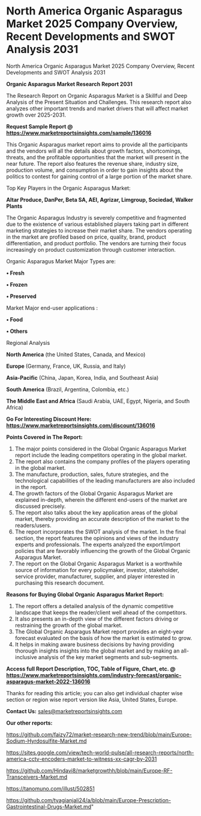 # North America Organic Asparagus Market 2025 Company Overview, Recent Developments and SWOT Analysis 2031
North America Organic Asparagus Market 2025 Company Overview, Recent Developments and SWOT Analysis 2031

<strong>Organic Asparagus Market Research Report 2031</strong>

The Research Report on Organic Asparagus Market is a Skillful and Deep Analysis of the Present Situation and Challenges. This research report also analyzes other important trends and market drivers that will affect market growth over 2025-2031.

<strong>Request Sample Report @ <a href=https://www.marketreportsinsights.com/sample/136016>https://www.marketreportsinsights.com/sample/136016</a></strong>

This Organic Asparagus market report aims to provide all the participants and the vendors will all the details about growth factors, shortcomings, threats, and the profitable opportunities that the market will present in the near future. The report also features the revenue share, industry size, production volume, and consumption in order to gain insights about the politics to contest for gaining control of a large portion of the market share.

Top Key Players in the Organic Asparagus Market:

<strong>Altar Produce, DanPer, Beta SA, AEI, Agrizar, Limgroup, Sociedad, Walker Plants</strong>

The Organic Asparagus Industry is severely competitive and fragmented due to the existence of various established players taking part in different marketing strategies to increase their market share. The vendors operating in the market are profiled based on price, quality, brand, product differentiation, and product portfolio. The vendors are turning their focus increasingly on product customization through customer interaction.

Organic Asparagus Market Major Types are:

<strong>• Fresh

• Frozen

• Preserved</strong>

Market Major end-user applications :

<strong>• Food

• Others</strong>

Regional Analysis

</u><strong><b>North America</b></strong> (the United States, Canada, and Mexico)

<strong><b>Europe </b></strong>(Germany, France, UK, Russia, and Italy)

<strong><b>Asia-Pacific</b></strong> (China, Japan, Korea, India, and Southeast Asia)

<strong><b>South America</b></strong> (Brazil, Argentina, Colombia, etc.)

<strong><b>The Middle East and Africa</b></strong> (Saudi Arabia, UAE, Egypt, Nigeria, and South Africa)

<strong>Go For Interesting Discount Here: <a href=https://www.marketreportsinsights.com/discount/136016>https://www.marketreportsinsights.com/discount/136016</a></strong>

<strong>Points Covered in The Report:</strong>
<ol>
  <li>The major points considered in the Global Organic Asparagus Market report include the leading competitors operating in the global market.</li>
  <li>The report also contains the company profiles of the players operating in the global market.</li>
  <li>The manufacture, production, sales, future strategies, and the technological capabilities of the leading manufacturers are also included in the report.</li>
  <li>The growth factors of the Global Organic Asparagus Market are explained in-depth, wherein the different end-users of the market are discussed precisely.</li>
  <li>The report also talks about the key application areas of the global market, thereby providing an accurate description of the market to the readers/users.</li>
  <li>The report incorporates the SWOT analysis of the market. In the final section, the report features the opinions and views of the industry experts and professionals. The experts analyzed the export/import policies that are favorably influencing the growth of the Global Organic Asparagus Market.</li>
  <li>The report on the Global Organic Asparagus Market is a worthwhile source of information for every policymaker, investor, stakeholder, service provider, manufacturer, supplier, and player interested in purchasing this research document.</li>
</ol>
<strong>Reasons for Buying Global Organic Asparagus Market Report:</strong>

<ol>
  <li>The report offers a detailed analysis of the dynamic competitive landscape that keeps the reader/client well ahead of the competitors.</li>
  <li>It also presents an in-depth view of the different factors driving or restraining the growth of the global market.</li>
  <li>The Global Organic Asparagus Market report provides an eight-year forecast evaluated on the basis of how the market is estimated to grow.</li>
  <li>It helps in making aware business decisions by having providing thorough insights insights into the global market and by making an all-inclusive analysis of the key market segments and sub-segments.</li>
</ol>
<strong>Access full Report Description, TOC, Table of Figure, Chart, etc. @ <a href=https://www.marketreportsinsights.com/industry-forecast/organic-asparagus-market-2022-136016>https://www.marketreportsinsights.com/industry-forecast/organic-asparagus-market-2022-136016</a></strong>


Thanks for reading this article; you can also get individual chapter wise section or region wise report version like Asia, United States, Europe.

<strong>Contact Us:</strong>
sales@marketreportsinsights.com

<strong>Our other reports:</strong>

<a href=https://github.com/faizy72/market-research-new-trend/blob/main/Europe-Sodium-Hyrdosulfite-Market.md>https://github.com/faizy72/market-research-new-trend/blob/main/Europe-Sodium-Hyrdosulfite-Market.md</a>

<a href=https://sites.google.com/view/tech-world-pulse/all-research-reports/north-america-cctv-encoders-market-to-witness-xx-cagr-by-2031>https://sites.google.com/view/tech-world-pulse/all-research-reports/north-america-cctv-encoders-market-to-witness-xx-cagr-by-2031</a>

<a href=https://github.com/Hindavi8/marketgrowthh/blob/main/Europe-RF-Transceivers-Market.md>https://github.com/Hindavi8/marketgrowthh/blob/main/Europe-RF-Transceivers-Market.md</a>

<a href=https://tanomuno.com/illust/502851>https://tanomuno.com/illust/502851</a>

<a href=https://github.com/tyagianjali24/a/blob/main/Europe-Prescription-Gastrointestinal-Drugs-Market.md>https://github.com/tyagianjali24/a/blob/main/Europe-Prescription-Gastrointestinal-Drugs-Market.md</a>"
